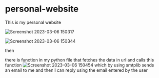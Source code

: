 # personal-website
This is my personal website

![Screenshot 2023-03-06 150317](https://user-images.githubusercontent.com/85323719/223073170-daf92f28-4fd2-4b50-8552-af7019b49fdf.png)


![Screenshot 2023-03-06 150344](https://user-images.githubusercontent.com/85323719/223072723-14936174-6698-437f-9e2d-765dd8f0e41d.png)

then

there is function in my python file that fetches the data in url
and calls this function
![Screenshot 2023-03-06 150454](https://user-images.githubusercontent.com/85323719/223073734-886996d3-8ad0-4bb4-9fb6-050d8fdddd7f.png)
which by using smtplib sends an email to me and then I can reply using the email entered by the user
